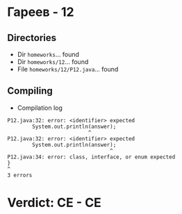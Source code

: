 # Гареев - 12
## Directories
- Dir `homeworks`... found
- Dir `homeworks/12`... found
- File `homeworks/12/P12.java`... found
## Compiling
- Compilation log
```
P12.java:32: error: <identifier> expected
        System.out.println(answer);
                          ^
P12.java:32: error: <identifier> expected
        System.out.println(answer);
                                 ^
P12.java:34: error: class, interface, or enum expected
}
^
3 errors

```
# Verdict: **CE** - CE

